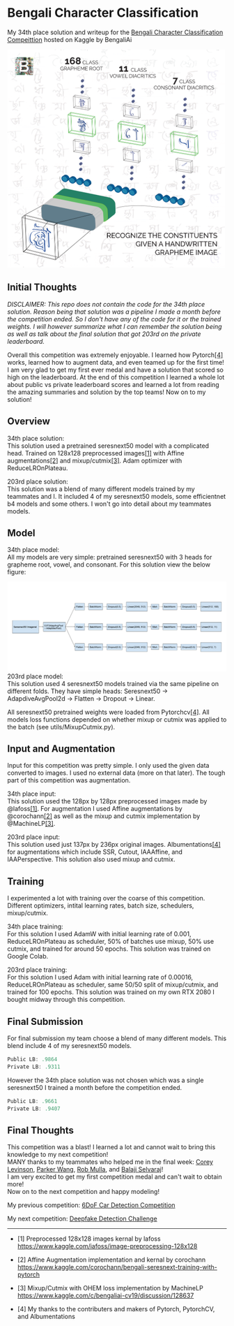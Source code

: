 # Bengali Character Classification

My 34th place solution and writeup for the [Bengali Character Classification Compeittion](https://www.kaggle.com/c/bengaliai-cv19) hosted on Kaggle by BengaliAi

<img src='https://github.com/GreatGameDota/Bengali-Character-Classification/blob/master/assets/comp.png?raw=true' alt='comp' title='comp' height=500 width=500>

## Initial Thoughts

<i>DISCLAIMER: This repo does not contain the code for the 34th place solution. Reason being that solution was a pipeline I made a month before the competition ended. So I don't have any of the code for it or the trained weights. I will however summarize what I can remember the solution being as well as talk about the final solution that got 203rd on the private leaderboard.</i>

Overall this competition was extremely enjoyable. I learned how Pytorch[[4]](https://github.com/GreatGameDota/Bengali-Character-Classification#final-thoughts) works, learned how to augment data, and even teamed up for the first time! I am very glad to get my first ever medal and have a solution that scored so high on the leaderboard. At the end of this competition I learned a whole lot about public vs private leaderboard scores and learned a lot from reading the amazing summaries and solution by the top teams! Now on to my solution!

## Overview

34th place solution:  
This solution used a pretrained seresnext50 model with a complicated head. Trained on 128x128 preprocessed images[[1]](https://github.com/GreatGameDota/Bengali-Character-Classification#final-thoughts) with Affine augmentations[[2]](https://github.com/GreatGameDota/Bengali-Character-Classification#final-thoughts) and mixup/cutmix[[3]](https://github.com/GreatGameDota/Bengali-Character-Classification#final-thoughts). Adam optimizer with ReduceLROnPlateau.

203rd place solution:  
This solution was a blend of many different models trained by my teammates and I. It included 4 of my seresnext50 models, some efficientnet b4 models and some others. I won't go into detail about my teammates models.

## Model

34th place model:  
All my models are very simple: pretrained seresnext50 with 3 heads for grapheme root, vowel, and consonant. For this solution view the below figure:

![](https://github.com/GreatGameDota/Bengali-Character-Classification/blob/master/assets/model.png)
203rd place model:  
This solution used 4 seresnext50 models trained via the same pipeline on different folds. They have simple heads: Seresnext50 -> AdapdiveAvgPool2d -> Flatten -> Dropout -> Linear.

All seresnext50 pretrained weights were loaded from Pytorchcv[[4]](https://github.com/GreatGameDota/Bengali-Character-Classification#final-thoughts). All models loss functions depended on whether mixup or cutmix was applied to the batch (see utils/MixupCutmix.py).

## Input and Augmentation

Input for this competition was pretty simple. I only used the given data converted to images. I used no external data (more on that later). The tough part of this competition was augmentation.

34th place input:  
This solution used the 128px by 128px preprocessed images made by @lafoss[[1]](https://github.com/GreatGameDota/Bengali-Character-Classification#final-thoughts). For augmentation I used Affine augmentations by @corochann[[2]](https://github.com/GreatGameDota/Bengali-Character-Classification#final-thoughts) as well as the mixup and cutmix implementation by @MachineLP[[3]](https://github.com/GreatGameDota/Bengali-Character-Classification#final-thoughts).

203rd place input:  
This solution used just 137px by 236px original images. Albumentations[[4]](https://github.com/GreatGameDota/Bengali-Character-Classification#final-thoughts) for augmentations which include SSR, Cutout, IAAAffine, and IAAPerspective. This solution also used mixup and cutmix.

## Training

I experimented a lot with training over the coarse of this competition. Different optimizers, intital learning rates, batch size, schedulers, mixup/cutmix.

34th place training:  
For this solution I used AdamW with initial learning rate of 0.001, ReduceLROnPlateau as scheduler, 50% of batches use mixup, 50% use cutmix, and trained for around 50 epochs. This solution was trained on Google Colab.

203rd place training:  
For this solution I used Adam with initial learning rate of 0.00016, ReduceLROnPlateau as scheduler, same 50/50 split of mixup/cutmix, and trained for 100 epochs. This solution was trained on my own RTX 2080 I bought midway through this competition.

## Final Submission

For final submission my team choose a blend of many different models. This blend include 4 of my seresnext50 models.

```c
Public LB: .9864
Private LB: .9311
```

However the 34th place solution was not chosen which was a single seresnext50 I trained a month before the competition ended.

```c
Public LB: .9661
Private LB: .9407
```

## Final Thoughts

This competition was a blast! I learned a lot and cannot wait to bring this knowledge to my next competition!  
MANY thanks to my teammates who helped me in the final week:
[Corey Levinson](https://www.kaggle.com/returnofsputnik), [Parker Wang](https://www.kaggle.com/cswwp347724), [Rob Mulla](https://www.kaggle.com/robikscube), and [Balaji Selvaraj](https://www.kaggle.com/dhakshiin1601)!  
I am very excited to get my first competition medal and can't wait to obtain more!  
Now on to the next competition and happy modeling!

My previous competition: [6DoF Car Detection Competition](https://github.com/GreatGameDota/6DoF-Car-Detection-from-RGB-Images)

My next competition: [Deepfake Detection Challenge](https://www.kaggle.com/c/deepfake-detection-challenge)

---

- [1] Preprocessed 128x128 images kernal by lafoss https://www.kaggle.com/iafoss/image-preprocessing-128x128

- [2] Affine Augmentation implementation and kernal by corochann https://www.kaggle.com/corochann/bengali-seresnext-training-with-pytorch

- [3] Mixup/Cutmix with OHEM loss implementation by MachineLP https://www.kaggle.com/c/bengaliai-cv19/discussion/128637

- [4] My thanks to the contributers and makers of Pytorch, PytorchCV, and Albumentations
